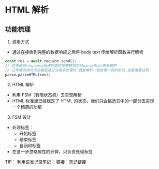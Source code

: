 # HTML 解析

## 功能梳理

1. 调用方式

- 通过在接收到完整的数据响应之后将 body text 传给解析函数进行解析

```js
const res = await request.send();
// 这里是将response处理完成的完整数据交给parseHtml去处理的
// 正常情况中的浏览器是通过分段来处理的,就是解析一段处理一段的形式,这里需要注意
parse.parseHTML(res);
```

2. HTML 解析

- 利用 FSM（有限状态机）去实现解析
- HTML 标准里已经规定了 HTML 的状态，我们只会挑选其中的一部分去实现一个精简的功能

3. FSM 设计

- 处理标签：
  - 开始标签
  - 结束标签
  - 自闭和标签
- 在这一步忽略属性的计算，只负责处理标签

TIP：
利用语雀记录笔记：
链接：[笔记链接](https://www.yuque.com/callmew/iu1ugt/csr8da)
